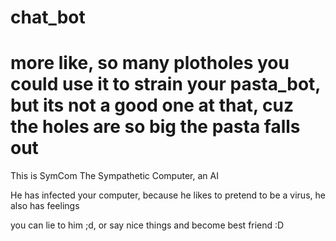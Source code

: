 # chat_bot
 
 # more like, so many plotholes you could use it to strain your pasta_bot, but its not a good one at that, cuz the holes are so big the pasta falls out

 This is SymCom
 The Sympathetic Computer, an AI

 He has infected your computer, because he likes to pretend to be a virus, he also has feelings

 you can lie to him ;d, or say nice things and become best friend :D

